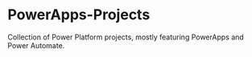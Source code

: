 # PowerApps-Projects
Collection of Power Platform projects, mostly featuring PowerApps and Power Automate.
